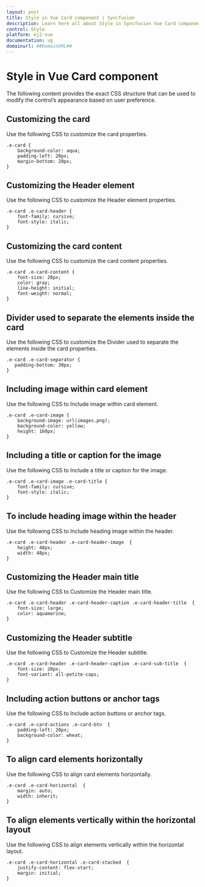 ```yaml
---
layout: post
title: Style in Vue Card component | Syncfusion
description: Learn here all about Style in Syncfusion Vue Card component of Syncfusion Essential JS 2 and more.
control: Style 
platform: ej2-vue
documentation: ug
domainurl: ##DomainURL##
---
```


# Style in Vue Card component

The following content provides the exact CSS structure that can be used to modify the control’s appearance based on user preference.

## Customizing the card

Use the following CSS to customize the card properties.

```
.e-card {
    background-color: aqua;
    padding-left: 20px;
    margin-bottom: 20px;
}
```

## Customizing the Header element

Use the following CSS to customize the Header element properties.

```
.e-card .e-card-header {
    font-family: cursive;
    font-style: italic;
}
```

## Customizing the card content

Use the following CSS to customize the card content properties.

```
.e-card .e-card-content {
    font-size: 20px;
    color: gray;
    line-height: initial;
    font-weight: normal;
}
```

## Divider used to separate the elements inside the card

Use the following CSS to customize the Divider used to separate the elements inside the card properties.

```
.e-card .e-card-separator {
   padding-bottom: 30px;
}
```

## Including image within card element

Use the following CSS to Include image within card element.

```
.e-card .e-card-image {
    background-image: url(images.png);
    background-color: yellow;
    height: 160px;
}
```

## Including a title or caption for the image

Use the following CSS to Include a title or caption for the image.

```
.e-card .e-card-image .e-card-title {
    font-family: cursive;
    font-style: italic;
}
```

## To include heading image within the header

Use the following CSS to Include heading image within the header.

```
.e-card .e-card-header .e-card-header-image  {
    height: 48px;
    width: 48px;
}
```

## Customizing the Header main title

Use the following CSS to Customize the Header main title.

```
.e-card .e-card-header .e-card-header-caption .e-card-header-title  {
    font-size: large;
    color: aquamarine;
}
```

## Customizing the Header subtitle

Use the following CSS to Customize the Header subtitle.

```
.e-card .e-card-header .e-card-header-caption .e-card-sub-title  {
    font-size: 20px;
    font-variant: all-petite-caps;
}
```

## Including action buttons or anchor tags

Use the following CSS to Include action buttons or anchor tags.

```
.e-card .e-card-actions .e-card-btn  {
    padding-left: 20px;
    background-color: wheat;
}
```

## To align card elements horizontally

Use the following CSS to align card elements horizontally.

```
.e-card .e-card-horizontal  {
    margin: auto;
    width: inherit;
}
```

## To align elements vertically within the horizontal layout

Use the following CSS to align elements vertically within the horizontal layout.

```
.e-card .e-card-horizontal .e-card-stacked  {
    justify-content: flex-start;
    margin: initial;
}
```